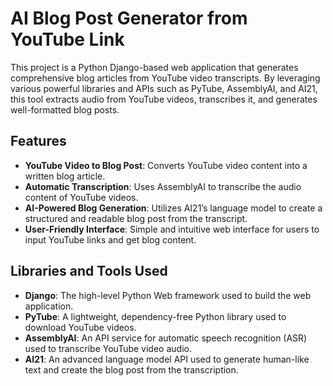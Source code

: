 # AI Blog Post Generator from YouTube Link

This project is a Python Django-based web application that generates comprehensive blog articles from YouTube video transcripts. By leveraging various powerful libraries and APIs such as PyTube, AssemblyAI, and AI21, this tool extracts audio from YouTube videos, transcribes it, and generates well-formatted blog posts.

## Features

- **YouTube Video to Blog Post**: Converts YouTube video content into a written blog article.
- **Automatic Transcription**: Uses AssemblyAI to transcribe the audio content of YouTube videos.
- **AI-Powered Blog Generation**: Utilizes AI21’s language model to create a structured and readable blog post from the transcript.
- **User-Friendly Interface**: Simple and intuitive web interface for users to input YouTube links and get blog content.

## Libraries and Tools Used

- **Django**: The high-level Python Web framework used to build the web application.
- **PyTube**: A lightweight, dependency-free Python library used to download YouTube videos.
- **AssemblyAI**: An API service for automatic speech recognition (ASR) used to transcribe YouTube video audio.
- **AI21**: An advanced language model API used to generate human-like text and create the blog post from the transcription.
